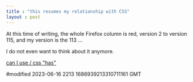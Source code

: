 ```yaml
---
title : "this resumes my relationship with CSS"
layout : post
---
```


At this time of writing, the whole Firefox column is red, version 2 to version 115, and my version is the 113 ...

I do not even want to think about it anymore.

[can I use / css "has"](https://caniuse.com/css-has)

#modified 2023-06-16 2213 1686939213310711161 GMT
